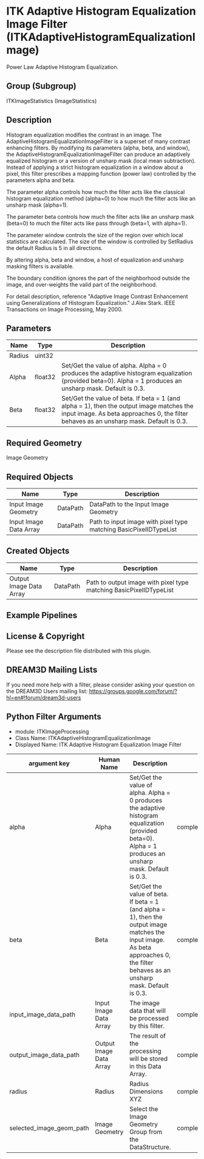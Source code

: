 # ITK Adaptive Histogram Equalization Image Filter (ITKAdaptiveHistogramEqualizationImage)

Power Law Adaptive Histogram Equalization.

## Group (Subgroup)

ITKImageStatistics (ImageStatistics)

## Description

Histogram equalization modifies the contrast in an image. The AdaptiveHistogramEqualizationImageFilter is a superset of many contrast enhancing filters. By modifying its parameters (alpha, beta, and window), the AdaptiveHistogramEqualizationImageFilter can produce an adaptively equalized histogram or a version of unsharp mask (local mean subtraction). Instead of applying a strict histogram equalization in a window about a pixel, this filter prescribes a mapping function (power law) controlled by the parameters alpha and beta.

The parameter alpha controls how much the filter acts like the classical histogram equalization method (alpha=0) to how much the filter acts like an unsharp mask (alpha=1).

The parameter beta controls how much the filter acts like an unsharp mask (beta=0) to much the filter acts like pass through (beta=1, with alpha=1).

The parameter window controls the size of the region over which local statistics are calculated. The size of the window is controlled by SetRadius the default Radius is 5 in all directions.

By altering alpha, beta and window, a host of equalization and unsharp masking filters is available.

The boundary condition ignores the part of the neighborhood outside the image, and over-weights the valid part of the neighborhood.

For detail description, reference "Adaptive Image Contrast
Enhancement using Generalizations of Histogram Equalization." J.Alex Stark. IEEE Transactions on Image Processing, May 2000.

## Parameters

| Name | Type | Description |
|------|------|-------------|
| Radius | uint32 |  |
| Alpha | float32 | Set/Get the value of alpha. Alpha = 0 produces the adaptive histogram equalization (provided beta=0). Alpha = 1 produces an unsharp mask. Default is 0.3. |
| Beta | float32 | Set/Get the value of beta. If beta = 1 (and alpha = 1), then the output image matches the input image. As beta approaches 0, the filter behaves as an unsharp mask. Default is 0.3. |

## Required Geometry

Image Geometry

## Required Objects

| Name |Type | Description |
|-----|------|-------------|
| Input Image Geometry | DataPath | DataPath to the Input Image Geometry |
| Input Image Data Array | DataPath | Path to input image with pixel type matching BasicPixelIDTypeList |

## Created Objects

| Name |Type | Description |
|-----|------|-------------|
| Output Image Data Array | DataPath | Path to output image with pixel type matching BasicPixelIDTypeList |

## Example Pipelines


## License & Copyright

Please see the description file distributed with this plugin.


## DREAM3D Mailing Lists

If you need more help with a filter, please consider asking your question on the DREAM3D Users mailing list:
https://groups.google.com/forum/?hl=en#!forum/dream3d-users




## Python Filter Arguments

+ module: ITKImageProcessing
+ Class Name: ITKAdaptiveHistogramEqualizationImage
+ Displayed Name: ITK Adaptive Histogram Equalization Image Filter

| argument key | Human Name | Description | Parameter Type |
|--------------|------------|-------------|----------------|
| alpha | Alpha | Set/Get the value of alpha. Alpha = 0 produces the adaptive histogram equalization (provided beta=0). Alpha = 1 produces an unsharp mask. Default is 0.3. | complex.Float32Parameter |
| beta | Beta | Set/Get the value of beta. If beta = 1 (and alpha = 1), then the output image matches the input image. As beta approaches 0, the filter behaves as an unsharp mask. Default is 0.3. | complex.Float32Parameter |
| input_image_data_path | Input Image Data Array | The image data that will be processed by this filter. | complex.ArraySelectionParameter |
| output_image_data_path | Output Image Data Array | The result of the processing will be stored in this Data Array. | complex.DataObjectNameParameter |
| radius | Radius | Radius Dimensions XYZ | complex.VectorUInt32Parameter |
| selected_image_geom_path | Image Geometry | Select the Image Geometry Group from the DataStructure. | complex.GeometrySelectionParameter |

